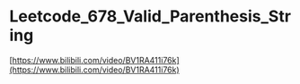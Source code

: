 # Leetcode_678_Valid_Parenthesis_String

[https://www.bilibili.com/video/BV1RA411i76k](https://www.bilibili.com/video/BV1RA411i76k)